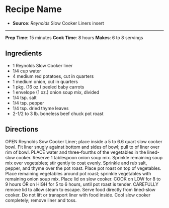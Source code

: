 # Recipe Name

- **Source**: *Reynolds* Slow Cooker Liners insert
---
**Prep Time**: 15 minutes
**Cook Time**: 8 hours
**Makes**: 6 to 8 servings

## Ingredients

- 1 Reynolds Slow Cooker liner
- 1/4 cup water
- 4 medium red potatoes, cut in quarters
- 1 medium onion, cut in quarters
- 1 pkg. (16 oz.) peeled baby carrots
- 1 envelope (1 oz.) onion soup mix, divided
- 1/4 tsp. salt
- 1/4 tsp. pepper
- 1/4 tsp. dried thyme leaves
- 2-1/2 to 3 lb. boneless beef chuck pot roast

## Directions

OPEN Reynolds Sow Cooker Liner; place inside a 5 to 6.6 quart slow cooker bowl. Fit liner snugly against bottom and sides of bowl; pull to of liner over rim of bowl.
PLACE water and three-fourths of the vegetables in the lined-slow cooker. Reserve 1 tablespoon onion soup mix. Sprinkle remaining soup mix over vegetables; stir gently to coat evenly. Sprinkle and rub salt, pepper, and thyme over the pot roast. Place pot roast on top of vegetables. Place remaining vegetables around pot roast; sprinkle vegetables with remaining onion soup mix. Place lid on slow cooker.
COOK on LOW for 8 to 9 hours OR on HIGH for 5 to 6 hours, until pot roast is tender.
CAREFULLY remove lid to allow steam to escape. Serve food directly from lined-slow cooker. Do not lift or transport liner with food inside. Cool slow cooker completely; remove liner and toss.